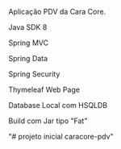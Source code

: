 Aplicação PDV da Cara Core.

Java SDK 8

Spring MVC

Spring Data

Spring Security

Thymeleaf Web Page

Database Local com HSQLDB

Build com Jar tipo "Fat"
 
"# projeto inicial caracore-pdv" 

